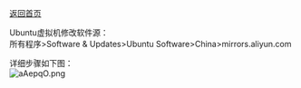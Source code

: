 [返回首页](https://opisthebest.github.io/OP-is-the-best/)          

Ubuntu虚拟机修改软件源：           
所有程序>Software & Updates>Ubuntu Software>China>mirrors.aliyun.com                

详细步骤如下图：                
![aAepqO.png](https://s1.ax1x.com/2020/07/28/aAepqO.png)                     


